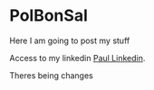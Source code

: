 <html>
<body>

<h1>PolBonSal</h1>
<p>Here I am going to post my stuff</p>

Access to my linkedin [Paul Linkedin](https://www.linkedin.com/in/paul-timothée-bonnet-salvador-862629191).
  
<p>Theres being changes</p>
 
</body>
</html>
